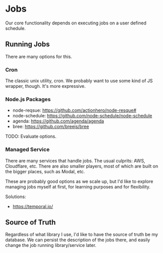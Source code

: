 # Jobs

Our core functionality depends on executing jobs on a user defined schedule.

## Running Jobs

There are many options for this.

### Cron

The classic unix utility, cron. We probably want to use some kind of JS wrapper, though. It's more expressive.

### Node.js Packages

- node-reqsue: https://github.com/actionhero/node-resque#
- node-schedule: https://github.com/node-schedule/node-schedule
- agenda: https://github.com/agenda/agenda
- bree: https://github.com/breejs/bree

TODO: Evaluate options.

### Managed Service

There are many services that handle jobs. The usual culprits: AWS, Cloudflare, etc. There are also smaller players, most of which are built on the bigger places, such as Modal, etc.

These are probably good options as we scale up, but I'd like to explore managing jobs myself at first, for learning purposes and for flexibility.

Solutions:

- https://temporal.io/

## Source of Truth

Regardless of what library I use, I'd like to have the source of truth be my database. We can persist the description of the jobs there, and easily change the job running library/service later.
